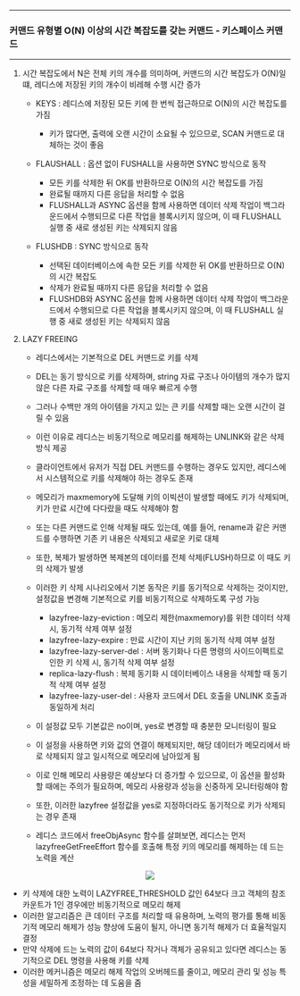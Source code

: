 -----
### 커맨드 유형별 O(N) 이상의 시간 복잡도를 갖는 커맨드 - 키스페이스 커맨드
-----
1. 시간 복잡도에서 N은 전체 키의 개수를 의미하며, 커맨드의 시간 복잡도가 O(N)일 떄, 레디스에 저장된 키의 개수이 비레해 수행 시간 증가
   - KEYS : 레디스에 저장된 모든 키에 한 번씩 접근하므로 O(N)의 시간 복잡도를 가짐
     + 키가 많다면, 출력에 오랜 시간이 소요될 수 있으므로, SCAN 커맨드로 대체하는 것이 좋음

   - FLAUSHALL : 옵션 없이 FUSHALL을 사용하면 SYNC 방식으로 동작
     + 모든 키를 삭제한 뒤 OK를 반환하므로 O(N)의 시간 복잡도를 가짐
     + 완료될 때까지 다른 응답을 처리할 수 없음
     + FLUSHALL과 ASYNC 옵션을 함께 사용하면 데이터 삭제 작업이 백그라운드에서 수행되므로 다른 작업을 블록시키지 않으며, 이 때 FLUSHALL 실행 중 새로 생성된 키는 삭제되지 않음

   - FLUSHDB : SYNC 방식으로 동작
     + 선택된 데이터베이스에 속한 모든 키를 삭제한 뒤 OK를 반환하므로 O(N)의 시간 복잡도
     + 삭제가 완료될 때까지 다른 응답을 처리할 수 없음
     + FLUSHDB와 ASYNC 옵션을 함께 사용하면 데이터 삭제 작업이 백그라운드에서 수행되므로 다른 작업을 블록시키지 않으며, 이 때 FLUSHALL 실행 중 새로 생성된 키는 삭제되지 않음

2. LAZY FREEING
   - 레디스에서는 기본적으로 DEL 커맨드로 키를 삭제
   - DEL는 동기 방식으로 키를 삭제하며, string 자료 구조나 아이템의 개수가 많지 않은 다른 자료 구조를 삭제할 때 매우 빠르게 수행
   - 그러나 수백만 개의 아이템을 가지고 있는 큰 키를 삭제할 때는 오랜 시간이 걸릴 수 있음
   - 이런 이유로 레디스는 비동기적으로 메모리를 해제하는 UNLINK와 같은 삭제 방식 제공
   - 클라이언트에서 유저가 직접 DEL 커맨드를 수행하는 경우도 있지만, 레디스에서 시스템적으로 키를 삭제해야 하는 경우도 존재
   - 메모리가 maxmemory에 도달해 키의 이빅션이 발생할 때에도 키가 삭제되며, 키가 만료 시간에 다다랐을 때도 삭제해야 함
   - 또는 다른 커맨드로 인해 삭제될 때도 있는데, 예를 들어, rename과 같은 커맨드를 수행하면 기존 키 내용은 삭제되고 새로운 키로 대체
   - 또한, 복제가 발생하면 복제본의 데이터를 전체 삭제(FLUSH)하므로 이 때도 키의 삭제가 발생
   - 이러한 키 삭제 시나리오에서 기본 동작은 키를 동기적으로 삭제하는 것이지만, 설정값을 변경해 기본적으로 키를 비동기적으로 삭제하도록 구성 가능
     + lazyfree-lazy-eviction : 메모리 제한(maxmemory)를 위한 데이터 삭제 시, 동기적 삭제 여부 설정
     + lazyfree-lazy-expire : 만료 시간이 지난 키의 동기적 삭제 여부 설정
     + lazyfree-lazy-server-del : 서버 동기화나 다른 명령의 사이드이펙트로 인한 키 삭제 시, 동기적 삭제 여부 설정
     + replica-lazy-flush : 복제 동기화 시 데이터베이스 내용을 삭제할 때 동기적 삭제 여부 설정
     + lazyfree-lazy-user-del : 사용자 코드에서 DEL 호출을 UNLINK 호출과 동일하게 처리

   - 이 설정값 모두 기본값은 no이며, yes로 변경할 때 충분한 모니터링이 필요
   - 이 설정을 사용하면 키와 값의 연결이 해제되지만, 해당 데이터가 메모리에서 바로 삭제되지 않고 일시적으로 메모리에 남아있게 됨
   - 이로 인해 메모리 사용량은 예상보다 더 증가할 수 있으므로, 이 옵션을 활성화할 때에는 주의가 필요하며, 메모리 사용량과 성능을 신중하게 모니터링해야 함
   - 또한, 이러한 lazyfree 설정값을 yes로 지정하더라도 동기적으로 키가 삭제되는 경우 존재
   - 레디스 코드에서 freeObjAsync 함수를 살펴보면, 레디스는 먼저 lazyfreeGetFreeEffort 함수를 호출해 특정 키의 메모리를 해제하는 데 드는 노력을 계산
<div align="center">
<img src="https://github.com/user-attachments/assets/5523b5ae-1184-40fb-82f9-12ba62fed641">
</div>

   - 키 삭제에 대한 노력이 LAZYFREE_THRESHOLD 값인 64보다 크고 객체의 참조 카운트가 1인 경우에만 비동기적으로 메모리 해제
   - 이러한 알고리즘은 큰 데이터 구조를 처리할 때 유용하며, 노력의 평가를 통해 비동기적 메모리 해제가 성능 향상에 도움이 될지, 아니면 동기적 해제가 더 효율적일지 결정
   - 만약 삭제에 드는 노력의 값이 64보다 작거나 객체가 공유되고 있다면 레디스는 동기적으로 DEL 명령을 사용해 키를 삭제
   - 이러한 메커니즘은 메모리 해제 작업의 오버헤드를 줄이고, 메모리 관리 및 성능 특성을 세밀하게 조정하는 데 도움을 줌
